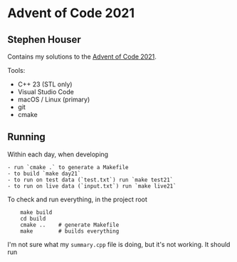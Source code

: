 # Advent of Code 2021
## Stephen Houser

Contains my solutions to the [Advent of Code 2021](https://adventofcode.com/2021).

Tools:
- C++ 23 (STL only)
- Visual Studio Code
- macOS / Linux (primary)
- git
- cmake

## Running

Within each day, when developing

    - run `cmake .` to generate a Makefile
    - to build `make day21`
    - to run on test data (`test.txt`) run `make test21`
    - to run on live data (`input.txt`) run `make live21`

To check and run everything, in the project root

```
    make build
    cd build
    cmake ..    # generate Makefile
    make        # builds everything
```

I'm not sure what my `summary.cpp` file is doing, but it's not working. It should run 
